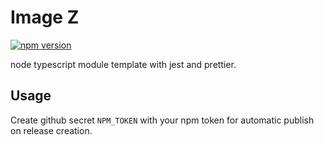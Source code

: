 # Image Z
  
  <!-- [![Tests](https://)](https://) -->
  [![npm version](https://badge.fury.io/js/image-z.svg)](https://badge.fury.io/js/image-z)

node typescript module template with jest and prettier.

## Usage

Create github secret `NPM_TOKEN` with your npm token for automatic publish on release creation.
